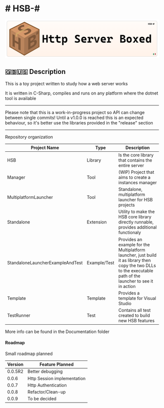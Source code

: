 # # HSB-#
![alt text](banner.png)
## 🇬🇧🇺🇸 Description

This is a toy project written to study how a web server works

It is written in C-Sharp, compiles and runs on any platform where the dotnet tool is available

-----

Please note that this is a work-in-progress project so API can change between single commits! Until a v1.0.0 is reached this is an expected behaviour, so it's better use the libraries provided in the "release" section

-----

Repository organization


| Project Name                     | Type         | Description                                                                                                                                                    |
|----------------------------------|--------------|----------------------------------------------------------------------------------------------------------------------------------------------------------------|
| HSB                              | Library      | Is the core library that contains the entire server                                                                                                            |
| Manager                          | Tool         | (WIP) Project that aims to create a instances manager                                                                                                          |
| MultiplatformLauncher            | Tool         | Standalone, multiplatform launcher for HSB projects                                                                                                            |
| Standalone                       | Extension    | Utility to make the HSB core library directly runnable, provides additional functionaly                                                                        |
| StandaloneLauncherExampleAndTest | Example/Test | Provides an example for the Multiplatform launcher, just build it as library then copy the two DLLs to the executable path of the launcher to see it in action |
| Template                         | Template     | Provides a template for Visual Studio                                                                                                                          |
| TestRunner                       | Test         | Contains all test created to build new HSB features                                                                                                            |


More info can be found in the Documentation folder
[](./Documentation/)


#### Roadmap
Small roadmap planned


| Version | Feature Planned             |
|---------|-----------------------------|
| 0.0.5R2 | Better debugging            |
| 0.0.6   | Http Session implementation |
| 0.0.7   | Http Authentication         |
| 0.0.8   | Refactor/Clean-up           |
| 0.0.9   | To be decided               |
